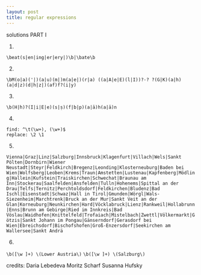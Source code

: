 ```yaml
---
layout: post
title: regular expressions
---
```


solutions PART I  
  
1.  
``\beat(s|en|ing|er|ery|)\b|\bate\b``

2.  
``\bM(o|a)('|)(a|u)(m|)m(a|e|)(r|a) ((a|A|e|E)(l|I))?-? ?(G|K)(a|h)(a|d|z)(d|h|z|)(af)f?(i|y)``

3.  
``\b(H|h)?(I|i|E|e)(s|ṣ)(f|b|p)(a|ā)h(a|ā)n``

4.   
``find: ^\t(\w+), (\w+)$``  
``replace: \2 \1``

5.  
``Vienna|Graz|Linz|Salzburg|Innsbruck|Klagenfurt|Villach|Wels|Sankt Pölten|Dornbirn|Wiener Neustadt|Steyr|Feldkirch|Bregenz|Leonding|Klosterneuburg|Baden bei Wien|Wolfsberg|Leoben|Krems|Traun|Amstetten|Lustenau|Kapfenberg|Mödling|Hallein|Kufstein|Traiskirchen|Schwechat|Braunau am Inn|Stockerau|Saalfelden|Ansfelden|Tulln|Hohenems|Spittal an der Drau|Telfs|Ternitz|Perchtoldsdorf|Feldkirchen|Bludenz|Bad Ischl|Eisenstadt|Schwaz|Hall in Tirol|Gmunden|Wörgl|Wals-Siezenheim|Marchtrenk|Bruck an der Mur|Sankt Veit an der Glan|Korneuburg|Neunkirchen|Hard|Vöcklabruck|Lienz|Rankweil|Hollabrunn|Enns|Brunn am Gebirge|Ried im Innkreis|Bad Vöslau|Waidhofen|Knittelfeld|Trofaiach|Mistelbach|Zwettl|Völkermarkt|Götzis|Sankt Johann im Pongau|Gänserndorf|Gerasdorf bei Wien|Ebreichsdorf|Bischofshofen|Groß-Enzersdorf|Seekirchen am Wallersee|Sankt Andrä``

6.  
``\b([\w ]+) \(Lower Austria\)``
``\b([\w ]+) \(Salzburg\)``  

credits:
Daria Lebedeva
Moritz Scharf
Susanna Hufsky
